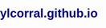 # ylcorral.github.io
<html>
	<head>
		<meta http-equiv="Content-Type" content="text/html; charset=utf-8">
		<title>Fixed Width 2 Blue</title>
		<style type="text/css">
			html, #page { padding:0; margin:0;}
			body { margin:0; padding:0; width:100%; color:#959595; font:normal 12px/2.0em Sans-Serif;} 
			h1, h2, h3, h4, h5, h6 {color:darkblue;}
			#page { background:#eee;}
			#header, #footer, #top-nav, #content, #content #contentbar, #content #sidebar { margin:0; padding:0;}
						
			/* Logo */
			#logo { padding:10px; width:auto; float:left;}
			#logo h1 a, h1 a:hover { color:darkblue; text-decoration:none;}
			#logo h1 span { color:#d3d3f9;}

			/* Header */
			#header { background:#eee; }
			#header-inner { margin:0 auto; padding:10px; width:970px;background:#fff;}
			
			/* Feature */
			.feature { background:#eee;padding:0;}
			.feature-inner { margin:auto;padding:10px;width:970px;background:blue; }
			.feature-inner h1 {color:#d3d3f9;font-size:32px;}
			
			/* Menu */
			#top-nav { margin:0 auto; padding:0px 0 0; height:37px; float:right;}
			#top-nav ul { list-style:none; padding:0; height:37px; float:left;}
			#top-nav ul li { margin:0; padding:0 0 0 8px; float:left;}
			#top-nav ul li a { display:block; margin:0; padding:8px 20px; color:blue; text-decoration:none;}
			#top-nav ul li.active a, #top-nav ul li a:hover { color:#d3d3f9;}
			
			/* Content */
			#content-inner { margin:0 auto; padding:10px; width:970px;background:#fff;}
			#content #contentbar { margin:0; padding:0; float:right; width:760px;}
			#content #contentbar .article { margin:0 0 24px; padding:0 20px 0 15px; }
			#content #sidebar { padding:0; float:left; width:200px;}
			#content #sidebar .widget { margin:0 0 12px; padding:8px 8px 8px 13px;line-height:1.4em;}
			#content #sidebar .widget h3 a { text-decoration:none;}
			#content #sidebar .widget ul { margin:0; padding:0; list-style:none; color:#959595;}
			#content #sidebar .widget ul li { margin:0;}
			#content #sidebar .widget ul li { padding:4px 0; width:185px;}
			#content #sidebar .widget ul li a { color:blue; text-decoration:none; margin-left:-16px; padding:4px 8px 4px 16px;}
			#content #sidebar .widget ul li a:hover { color:#d3d3f9; font-weight:bold; text-decoration:none;}
			
			/* Footerblurb */
			#footerblurb { background:#eee;color:blue;}
			#footerblurb-inner { margin:0 auto; width:970px; padding:10px;background:#d3d3f9;border-bottom-right-radius:15px;border-bottom-left-radius:15px;}
			#footerblurb .column { margin:0; text-align:justify; float:left;width:250px;padding:0 24px;}
			
			/* Footer */
			#footer { background:#eee;}
			#footer-inner { margin:auto; text-align:center; padding:12px; width:970px;}
			#footer a {color:blue;text-decoration:none;}
			
			/* Clear both sides to assist with div alignment  */
			.clr { clear:both; padding:0; margin:0; width:100%; font-size:0px; line-height:0px;}
		</style>
		<script type="text/javascript">
			/* =============================
			This script generates sample text for the body content. 
			You can remove this script and any reference to it. 
			 ============================= */
			var bodyText=["The smaller your reality, the more convinced you are that you know everything.", "If the facts don't fit the theory, change the facts.", "The past has no power over the present moment.", "This, too, will pass.", "</p><p>You will not be punished for your anger, you will be punished by your anger.", "Peace comes from within. Do not seek it without.", "<h2>Heading</h2><p>The most important moment of your life is now. The most important person in your life is the one you are with now, and the most important activity in your life is the one you are involved with now."]
			function generateText(sentenceCount){
				for (var i=0; i<sentenceCount; i++)
				document.write(bodyText[Math.floor(Math.random()*7)]+" ")
			}
		</script>
	</head>
	<body>
		<div id="page">
			<header id="header">
				<div id="header-inner">	
					<div id="logo">
						<h1><a href="#">Cool<span>Logo</span></a></h1>
					</div>
					<div id="top-nav">
						<ul>
						<li><a href="#">About</a></li>
						<li><a href="#">Contact</a></li>
						<li><a href="#">FAQ</a></li>
						<li><a href="#">Help</a></li>
						</ul>
					</div>
					<div class="clr"></div>
				</div>
			</header>
			<div class="feature">
				<div class="feature-inner">
				<h1>Heading</h1>
				</div>
			</div>
		
	
			<div id="content">
				<div id="content-inner">
				
					<main id="contentbar">
						<div class="article">
							<p><script>generateText(12)</script></p>
						</div>
					</main>
					
					<nav id="sidebar">
						<div class="widget">
							<h3>Left heading</h3>
							<ul>
							<li><a href="#">Link 1</a></li>
							<li><a href="#">Link 2</a></li>
							<li><a href="#">Link 3</a></li>
							<li><a href="#">Link 4</a></li>
							<li><a href="#">Link 5</a></li>
							</ul>
						</div>
					</nav>
					
					<div class="clr"></div>
				</div>
			</div>
		
			<div id="footerblurb">
				<div id="footerblurb-inner">
				
					<div class="column">
						<h2><span>Heading</span></h2>
						<p><script>generateText(2)</script></p>
					</div>	
					<div class="column">
						<h2><span>Heading</span></h2>
						<p><script>generateText(2)</script></p>
					</div>
					<div class="column">
						<h2><span>Heading</span></h2>
						<p><script>generateText(2)</script></p>
					</div>	
					
					<div class="clr"></div>
				</div>
			</div>
			<footer id="footer">
				<div id="footer-inner">
					<p>&copy; Copyright <a href="#">Your Site</a> &#124; <a href="#">Terms of Use</a> &#124; <a href="#">Privacy Policy</a></p>
					<div class="clr"></div>
				</div>
			</footer>
		</div>
	</body>
</html>



